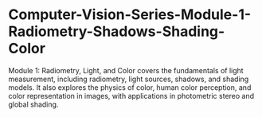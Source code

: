 # Computer-Vision-Series-Module-1-Radiometry-Shadows-Shading-Color
Module 1: Radiometry, Light, and Color covers the fundamentals of light measurement, including radiometry, light sources, shadows, and shading models. It also explores the physics of color, human color perception, and color representation in images, with applications in photometric stereo and global shading.

